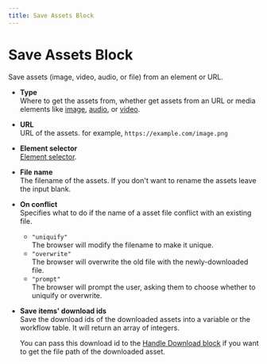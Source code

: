 ```yaml
---
title: Save Assets Block
---
```


# Save Assets Block

Save assets (image, video, audio, or file) from an element or URL.

- **Type** <br> Where to get the assets from, whether get assets from an URL or media elements like [image](https://developer.mozilla.org/en-US/docs/Web/HTML/Element/img), [audio](https://developer.mozilla.org/en-US/docs/Web/HTML/Element/audio), or [video](https://developer.mozilla.org/en-US/docs/Web/HTML/Element/video).

- **URL** <br> URL of the assets. for example, `https://example.com/image.png`

- **Element selector** <br> [Element selector](../workflow/element-selector.md).

- **File name** <br> The filename of the assets. If you don't want to rename the assets leave the input blank.

- **On conflict** <br> Specifies what to do if the name of a asset file conflict with an existing file.

  - `"uniquify"` <br> The browser will modify the filename to make it unique.
  - `"overwrite"` <br> The browser will overwrite the old file with the newly-downloaded file.
  - `"prompt"` <br> The browser will prompt the user, asking them to choose whether to uniquify or overwrite.

- **Save items' download ids** <br /> Save the download ids of the downloaded assets into a variable or the workflow table. It will return an array of integers.

  You can pass this download id to the [Handle Download block](./handle-download.md) if you want to get the file path of the downloaded asset.

<!--@include: ../parts/blocks-interaction-note.md-->
